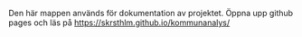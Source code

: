 Den här mappen används för dokumentation av projektet.
Öppna upp github pages och läs på https://skrsthlm.github.io/kommunanalys/
